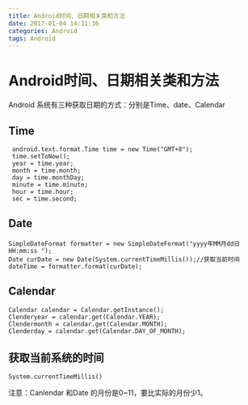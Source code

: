 ```yaml
---
title: Android时间、日期相关类和方法
date: 2017-01-04 14:31:36
categories: Android
tags: Android
---
```

# Android时间、日期相关类和方法 #
Android 系统有三种获取日期的方式：分别是Time、date、Calendar
## Time ##

	 android.text.format.Time time = new Time("GMT+8");
     time.setToNow();
     year = time.year;
     month = time.month;
     day = time.monthDay;
     minute = time.minute;
     hour = time.hour;
     sec = time.second;

## Date ##
	SimpleDateFormat formatter = new SimpleDateFormat("yyyy年MM月dd日 HH:mm:ss ");
	Date curDate = new Date(System.currentTimeMillis());//获取当前时间
	dateTime = formatter.format(curDate);

## Calendar ##

	Calendar calendar = Calendar.getInstance();
	Clenderyear = calendar.get(Calendar.YEAR);
	Clendermonth = calendar.get(Calendar.MONTH);
	Clenderday = calendar.get(Calendar.DAY_OF_MONTH);

## 获取当前系统的时间 ##

	System.currentTimeMillis()

注意：Canlendar 和Date 的月份是0~11，要比实际的月份少1。